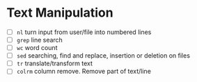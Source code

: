 # Text Manipulation



- [ ] `nl` turn input from user/file into numbered lines
- [ ] `grep` line search
- [ ] `wc` word count
- [ ] `sed` searching, find and replace, insertion or deletion on files
- [ ] `tr` translate/transform text
- [ ] `colrm` column remove. Remove part of text/line